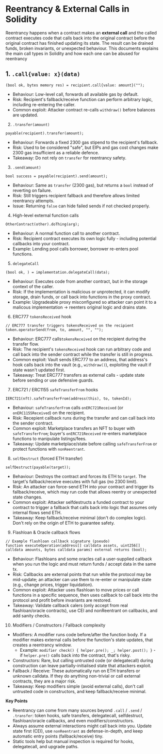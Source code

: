 # Reentrancy & External Calls in Solidity

Reentrancy happens when a contract makes an **external call** and the called contract executes code that calls back into the original contract before the original contract has finished updating its state.  The result can be drained funds, broken invariants, or unexpected behaviour.  This documents explains the main call types in Solidity and how each one can be abused for reentrancy

## 1. `.call{value: x}(data)`
```solidity
(bool ok, bytes memory res) = recipient.call{value: amount}("");
```
- Behaviour: Low-level call, forwards all available gas by default.
- Risk: Recipient's fallback/receive function can perform arbitrary logic, including re-entering the caller.
- Common exploit: Attacker contract re-calls `withdraw()` before balances are updated.

2. `.transfer(amount)`
```solidity
payable(recipient).transfer(amount);
```
- Behaviour: Forwards a fixed 2300 gas stipend to the recipient's fallback.
- Risk: Used to be considered "safe", but EIPs and gas cost changes make 2300 gas insufficient as a reliable defence.
- Takeaway: Do not rely on `transfer` for reentrancy safety.

3. `.send(amount)`
```solidity
bool success = payable(recipient).send(amount);
```
- Behaviour: Same as `transfer` (2300 gas), but returns a `bool` instead of reverting on failure.
- Risk: Still triggers recipient fallback and therefore allows limited reentrancy attempts.
- Issue: Returning `false` can hide failed sends if not checked properly.

4. High-level external function calls
```solidity
OtherContract(other).doThing(arg);
```
- Behaviour: A normal function call to another contract.
- Risk: Recipient contract executes its own logic fully - including potential callbacks into your contract.
- Example: Lending pool calls borrower, borrower re-enters pool functions.

5. `delegateCall`
```solidity
(bool ok, ) = implementation.delegateCall(data);
```
- Behaviour: Executes code from another contract, but in the storage context of the caller.
- Risk: If the implementation is malicious or unprotected, it can modify storage, drain funds, or call back into functions in the proxy contract.
- Example: Upgradeable proxy misconfigured so attacker can point it to a malicous implementation -> reenters original logic and drains state.

6. ERC777 `tokensReceived` hook
```solidity
// ERC777 transfer triggers tokensReceived on the recipient
token.operatorSend(from, to, amount, "", "");
```
- Behaviour: ERC777 calls`tokensReceived` on the recipient during the transfer flow.
- Risk: The recipient's `tokensReceived` hook can run arbitrary code and call back into the sender contract while the transfer is still in progress.
- Common exploit: Vault sends ERC777 to an address, that address's hook calls back into the vault (e.g., `withdraw()`), exploiting the vault if state wasn't updated first.
- Takeaway: Treat ERC777 transfers as external calls - update state before sending or use defensive guards.

7. ERC721 / ERC1155 `safeTransferFrom` hooks
```solidity
IERC721(nft).safeTransferFrom(address(this), to, tokenId);
```
- Behaviour: `safeTransferFrom` calls `onERC721Received` (or `onERC1155Received`) on the recipient.
- Risk: Recepient callback runs during the transfer and can call back into the sender contract.
- Common exploit: Marketplace transfers an NFT to buyer with `safeTransferFrom`; buyer's `onERC721Received` re-enters marketplace functions to manipulate listings/fees.
- Takeaway: Update marketplace/state before calling `safeTransferFrom` or protect functions with `nonReentrant`.

8. `selfDestruct` (forced ETH transfer)
```solidity
selfDestruct(payable(target));
```
- Behaviour: Destroys the contract and forces its ETH to `target`. The target's fallback/receive executes with full gas (no 2300 limit).
- Risk: An attacker can force-send ETH into your contract and trigger its fallback/receive, which may run code that allows reentry or unexpected state changes.
- Common exploit: Attacker selfdestructs a funded contract to your contract to trigger a fallback that calls back into logic that assumes only internal flows send ETH.
- Takeaway: Keep fallback/receive minimal (don't do complex logic).  Don't rely on the origin of ETH to guarantee safety.

9. Flashloan & Oracle callback flows
```solidity
// Example flashloan callback signature (pseudo)
function executeOperation(address[] calldata assets, uint256[] calldata amounts, bytes calldata params) external returns (bool);
```
- Behaviour: Flashloans and some oracles call a user-supplied callback when you run the logic and must return funds / accept data in the same tx.
- Risk: Callbacks are external points that run while the protocol may be mid-update; an attacker can use them to re-enter or manipulate state (e.g., change prices, trigger liquidation).
- Common exploit: Attacker uses flashloan to move prices or call functions in a specific sequence, then uses callback to call back into the protocol and profit before invariants are restored.
- Takeaway: Validate callback calers (only accept from real flashloan/oracle contracts), use CEI and nonReentrant on callbacks, and add sanity checks.

10. Modifiers / Constructors / Fallback complexity
- Modifiers: A modifier runs code before/after the function body.  If a modifier makes external calls before the function's state updates, that creates a reentrancy window.
    - Example: `modifier check() { helper.pre(); _; helper.post(); }` - if `helper.pre()` calls back into the contract, that's risky.
- Constructors: Rare, but calling untrusted code (or delegatecall) during construction can leave partially-initialised state that attackers exploit.
- Fallback / Receive: These automatically run on ETH transfers or unknown calldata.  If they do anything non-trivial or call external contracts, they are a major risk.
- Takeaway: Keep modifiers simple (avoid external calls), don't call untrusted code in constructors, and keep fallback/receive minimal.


**Key Points**
- Reentrancy can come from many sources beyond `.call` / `.send` / `.transfer`: token hooks, safe transfers, delegatecall, selfdestruct, flashloan/oracle callbacks, and even modifiers/constructors.
- Always assume external interactions might call back into you. Update state first (CEI), use `nonReentrant` as defense-in-depth, and keep automatic entry points (fallback/receive) tiny.
- Static tools help but manual inspection is required for hooks, delegatecall, and upgrade paths.